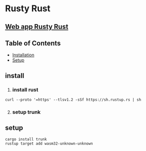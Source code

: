 # Rusty Rust
## [Web app Rusty Rust](src/main.rs)


<!-- TABLE OF CONTENTS -->
## Table of Contents
* [Installation](#install)
* [Setup](#setup)

 ## install
1. ### install rust
````
curl --proto '=https' --tlsv1.2 -sSf https://sh.rustup.rs | sh
````
2. ### setup trunk
## setup

````
cargo install trunk
rustup target add wasm32-unknown-unknown
````